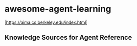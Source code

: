 # awesome-agent-learning




[https://aima.cs.berkeley.edu/index.html] 




## Knowledge Sources for Agent Reference
